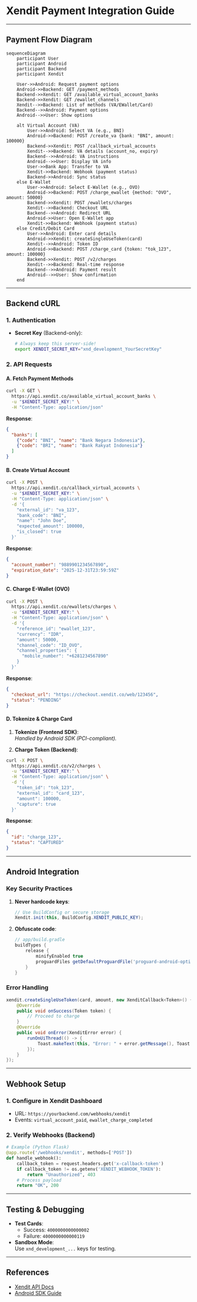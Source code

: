 # **Xendit Payment Integration Guide**  

---

## **Payment Flow Diagram**  
```mermaid
sequenceDiagram
    participant User
    participant Android
    participant Backend
    participant Xendit

    User->>Android: Request payment options
    Android->>Backend: GET /payment_methods
    Backend->>Xendit: GET /available_virtual_account_banks
    Backend->>Xendit: GET /ewallet_channels
    Xendit-->>Backend: List of methods (VA/EWallet/Card)
    Backend-->>Android: Payment options
    Android-->>User: Show options

    alt Virtual Account (VA)
        User->>Android: Select VA (e.g., BNI)
        Android->>Backend: POST /create_va {bank: "BNI", amount: 100000}
        Backend->>Xendit: POST /callback_virtual_accounts
        Xendit-->>Backend: VA details (account_no, expiry)
        Backend-->>Android: VA instructions
        Android-->>User: Display VA info
        User->>Bank App: Transfer to VA
        Xendit->>Backend: Webhook (payment status)
        Backend->>Android: Sync status
    else E-Wallet
        User->>Android: Select E-Wallet (e.g., OVO)
        Android->>Backend: POST /charge_ewallet {method: "OVO", amount: 50000}
        Backend->>Xendit: POST /ewallets/charges
        Xendit-->>Backend: Checkout URL
        Backend-->>Android: Redirect URL
        Android->>User: Open E-Wallet app
        Xendit->>Backend: Webhook (payment status)
    else Credit/Debit Card
        User->>Android: Enter card details
        Android->>Xendit: createSingleUseToken(card)
        Xendit-->>Android: Token ID
        Android->>Backend: POST /charge_card {token: "tok_123", amount: 100000}
        Backend->>Xendit: POST /v2/charges
        Xendit-->>Backend: Real-time response
        Backend-->>Android: Payment result
        Android-->>User: Show confirmation
    end
```

---

## **Backend cURL**  
### **1. Authentication**  
- **Secret Key** (Backend-only):  
  ```bash
  # Always keep this server-side!
  export XENDIT_SECRET_KEY="xnd_development_YourSecretKey"
  ```

### **2. API Requests**  
#### **A. Fetch Payment Methods**  
```bash
curl -X GET \
  https://api.xendit.co/available_virtual_account_banks \
  -u "$XENDIT_SECRET_KEY:" \
  -H "Content-Type: application/json"
```

**Response**:  
```json
{
  "banks": [
    {"code": "BNI", "name": "Bank Negara Indonesia"},
    {"code": "BRI", "name": "Bank Rakyat Indonesia"}
  ]
}
```

#### **B. Create Virtual Account**  
```bash
curl -X POST \
  https://api.xendit.co/callback_virtual_accounts \
  -u "$XENDIT_SECRET_KEY:" \
  -H "Content-Type: application/json" \
  -d '{
    "external_id": "va_123",
    "bank_code": "BNI",
    "name": "John Doe",
    "expected_amount": 100000,
    "is_closed": true
  }'
```

**Response**:  
```json
{
  "account_number": "9889901234567890",
  "expiration_date": "2025-12-31T23:59:59Z"
}
```

#### **C. Charge E-Wallet (OVO)**  
```bash
curl -X POST \
  https://api.xendit.co/ewallets/charges \
  -u "$XENDIT_SECRET_KEY:" \
  -H "Content-Type: application/json" \
  -d '{
    "reference_id": "ewallet_123",
    "currency": "IDR",
    "amount": 50000,
    "channel_code": "ID_OVO",
    "channel_properties": {
      "mobile_number": "+6281234567890"
    }
  }'
```

**Response**:  
```json
{
  "checkout_url": "https://checkout.xendit.co/web/123456",
  "status": "PENDING"
}
```

#### **D. Tokenize & Charge Card**  
1. **Tokenize (Frontend SDK)**:  
   *Handled by Android SDK (PCI-compliant).*  

2. **Charge Token (Backend)**:  
```bash
curl -X POST \
  https://api.xendit.co/v2/charges \
  -u "$XENDIT_SECRET_KEY:" \
  -H "Content-Type: application/json" \
  -d '{
    "token_id": "tok_123",
    "external_id": "card_123",
    "amount": 100000,
    "capture": true
  }'
```

**Response**:  
```json
{
  "id": "charge_123",
  "status": "CAPTURED"
}
```

---

## **Android Integration**  
### **Key Security Practices**  
1. **Never hardcode keys**:  
   ```java
   // Use BuildConfig or secure storage
   Xendit.init(this, BuildConfig.XENDIT_PUBLIC_KEY);
   ```  
2. **Obfuscate code**:  
   ```gradle
   // app/build.gradle
   buildTypes {
       release {
           minifyEnabled true
           proguardFiles getDefaultProguardFile('proguard-android-optimize.txt'), 'proguard-rules.pro'
       }
   }
   ```

### **Error Handling**  
```java
xendit.createSingleUseToken(card, amount, new XenditCallback<Token>() {
    @Override
    public void onSuccess(Token token) {
        // Proceed to charge
    }
    @Override
    public void onError(XenditError error) {
        runOnUiThread(() -> {
            Toast.makeText(this, "Error: " + error.getMessage(), Toast.LENGTH_LONG).show();
        });
    }
});
```

---

## **Webhook Setup**  
### **1. Configure in Xendit Dashboard**  
- URL: `https://yourbackend.com/webhooks/xendit`  
- Events: `virtual_account_paid`, `ewallet_charge_completed`  

### **2. Verify Webhooks (Backend)**  
```python
# Example (Python Flask)
@app.route('/webhooks/xendit', methods=['POST'])
def handle_webhook():
    callback_token = request.headers.get('x-callback-token')
    if callback_token != os.getenv('XENDIT_WEBHOOK_TOKEN'):
        return "Unauthorized", 403
    # Process payload
    return "OK", 200
```

---

## **Testing & Debugging**  
- **Test Cards**:  
  - Success: `4000000000000002`  
  - Failure: `4000000000000119`  
- **Sandbox Mode**:  
  Use `xnd_development_...` keys for testing.  

---

## **References**  
- [Xendit API Docs](https://docs.xendit.co/api-reference/)  
- [Android SDK Guide](https://docs.xendit.co/mobile/xendit-android-sdk)  
